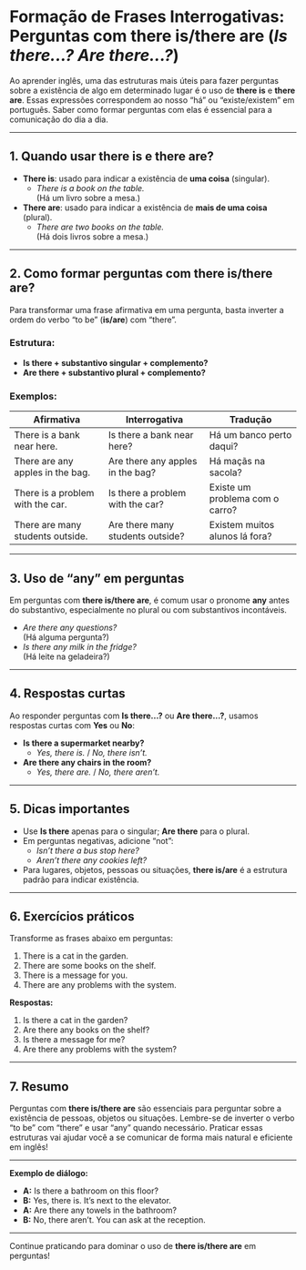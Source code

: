 # Formação de Frases Interrogativas: Perguntas com **there is/there are** (*Is there...? Are there...?*)

Ao aprender inglês, uma das estruturas mais úteis para fazer perguntas sobre a existência de algo em determinado lugar é o uso de **there is** e **there are**. Essas expressões correspondem ao nosso “há” ou “existe/existem” em português. Saber como formar perguntas com elas é essencial para a comunicação do dia a dia.

---

## 1. **Quando usar there is e there are?**

- **There is**: usado para indicar a existência de **uma coisa** (singular).
  - *There is a book on the table.*  
    (Há um livro sobre a mesa.)
- **There are**: usado para indicar a existência de **mais de uma coisa** (plural).
  - *There are two books on the table.*  
    (Há dois livros sobre a mesa.)

---

## 2. **Como formar perguntas com there is/there are?**

Para transformar uma frase afirmativa em uma pergunta, basta inverter a ordem do verbo “to be” (**is/are**) com “there”.

### **Estrutura:**

- **Is there + substantivo singular + complemento?**
- **Are there + substantivo plural + complemento?**

### **Exemplos:**

| Afirmativa                      | Interrogativa                        | Tradução                        |
|----------------------------------|--------------------------------------|---------------------------------|
| There is a bank near here.       | Is there a bank near here?           | Há um banco perto daqui?        |
| There are any apples in the bag. | Are there any apples in the bag?     | Há maçãs na sacola?             |
| There is a problem with the car. | Is there a problem with the car?     | Existe um problema com o carro? |
| There are many students outside. | Are there many students outside?     | Existem muitos alunos lá fora?  |

---

## 3. **Uso de “any” em perguntas**

Em perguntas com **there is/there are**, é comum usar o pronome **any** antes do substantivo, especialmente no plural ou com substantivos incontáveis.

- *Are there any questions?*  
  (Há alguma pergunta?)
- *Is there any milk in the fridge?*  
  (Há leite na geladeira?)

---

## 4. **Respostas curtas**

Ao responder perguntas com **Is there...?** ou **Are there...?**, usamos respostas curtas com **Yes** ou **No**:

- **Is there a supermarket nearby?**
  - *Yes, there is.* / *No, there isn’t.*
- **Are there any chairs in the room?**
  - *Yes, there are.* / *No, there aren’t.*

---

## 5. **Dicas importantes**

- Use **Is there** apenas para o singular; **Are there** para o plural.
- Em perguntas negativas, adicione “not”:  
  - *Isn’t there a bus stop here?*  
  - *Aren’t there any cookies left?*
- Para lugares, objetos, pessoas ou situações, **there is/are** é a estrutura padrão para indicar existência.

---

## 6. **Exercícios práticos**

Transforme as frases abaixo em perguntas:

1. There is a cat in the garden.  
2. There are some books on the shelf.  
3. There is a message for you.  
4. There are any problems with the system.

**Respostas:**

1. Is there a cat in the garden?
2. Are there any books on the shelf?
3. Is there a message for me?
4. Are there any problems with the system?

---

## 7. **Resumo**

Perguntas com **there is/there are** são essenciais para perguntar sobre a existência de pessoas, objetos ou situações. Lembre-se de inverter o verbo “to be” com “there” e usar “any” quando necessário. Praticar essas estruturas vai ajudar você a se comunicar de forma mais natural e eficiente em inglês!

---

**Exemplo de diálogo:**

- **A:** Is there a bathroom on this floor?
- **B:** Yes, there is. It’s next to the elevator.
- **A:** Are there any towels in the bathroom?
- **B:** No, there aren’t. You can ask at the reception.

---

Continue praticando para dominar o uso de **there is/there are** em perguntas!